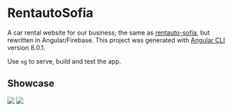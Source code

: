 # RentautoSofia

A car rental website for our business; the same as [rentauto-sofia](https://github.com/DenisBarzanov/rentauto-site), but rewritten in Angular/Firebase.
This project was generated with [Angular CLI](https://github.com/angular/angular-cli) version 8.0.1.

Use `ng` to serve, build and test the app.

## Showcase

<img src="https://i.imgur.com/KXDmIEy.png" />
<img src="https://i.imgur.com/lGQq6nF.png" />
